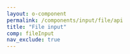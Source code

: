 ```yaml
---
layout: o-component
permalink: /components/input/file/api
title: "File input"
comp: fileInput
nav_exclude: true
---
```

